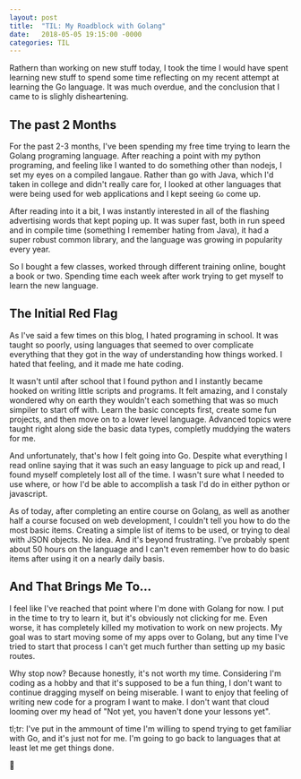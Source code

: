 ```yaml
---
layout: post
title:  "TIL: My Roadblock with Golang"
date:   2018-05-05 19:15:00 -0000
categories: TIL
---
```

Rathern than working on new stuff today, I took the time I would have spent learning new stuff to spend some time reflecting on my recent attempt at learning the Go language. It was much overdue, and the conclusion that I came to is slighly disheartening.

## The past 2 Months
For the past 2-3 months, I've been spending my free time trying to learn the Golang programing language. After reaching a point with my python programing, and feeling like I wanted to do something other than nodejs, I set my eyes on a compiled langaue. Rather than go with Java, which I'd taken in college and didn't really care for, I looked at other languages that were being used for web applications and I kept seeing `Go` come up.

After reading into it a bit, I was instantly interested in all of the flashing advertising words that kept poping up. It was super fast, both in run speed and in compile time (something I remember hating from Java), it had a super robust common library, and the language was growing in popularity every year.

So I bought a few classes, worked through different training online, bought a book or two. Spending time each week after work trying to get myself to learn the new language.

## The Initial Red Flag
As I've said a few times on this blog, I hated programing in school. It was taught so poorly, using languages that seemed to over complicate everything that they got in the way of understanding how things worked. I hated that feeling, and it made me hate coding.

It wasn't until after school that I found python and I instantly became hooked on writing little scripts and programs. It felt amazing, and I constaly wondered why on earth they wouldn't each something that was so much simpiler to start off with. Learn the basic concepts first, create some fun projects, and then move on to a lower level language. Advanced topics were taught right along side the basic data types, completly muddying the waters for me.

And unfortunately, that's how I felt going into Go. Despite what everything I read online saying that it was such an easy language to pick up and read, I found myself completely lost all of the time. I wasn't sure what I needed to use where, or how I'd be able to accomplish a task I'd do in either python or javascript.

As of today, after completing an entire course on Golang, as well as another half a course focused on web development, I couldn't tell you how to do the most basic items. Creating a simple list of items to be used, or trying to deal with JSON objects. No idea. And it's beyond frustrating. I've probably spent about 50 hours on the language and I can't even remember how to do basic items after using it on a nearly daily basis.

## And That Brings Me To...
I feel like I've reached that point where I'm done with Golang for now. I put in the time to try to learn it, but it's obviously not clicking for me. Even worse, it has completely killed my motivation to work on new projects. My goal was to start moving some of my apps over to Golang, but any time I've tried to start that process I can't get much further than setting up my basic routes.

Why stop now? Because honestly, it's not worth my time. Considering I'm coding as a hobby and that it's supposed to be a fun thing, I don't want to continue dragging myself on being miserable. I want to enjoy that feeling of writing new code for a program I want to make. I don't want that cloud looming over my head of "Not yet, you haven't done your lessons yet".

tl;tr: I've put in the ammount of time I'm willing to spend trying to get familiar with Go, and it's just not for me. I'm going to go back to languages that at least let me get things done.

💚